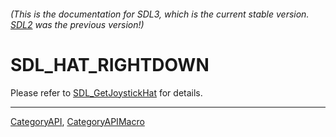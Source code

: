 ###### (This is the documentation for SDL3, which is the current stable version. [SDL2](https://wiki.libsdl.org/SDL2/) was the previous version!)
# SDL_HAT_RIGHTDOWN

Please refer to [SDL_GetJoystickHat](SDL_GetJoystickHat) for details.

----
[CategoryAPI](CategoryAPI), [CategoryAPIMacro](CategoryAPIMacro)

